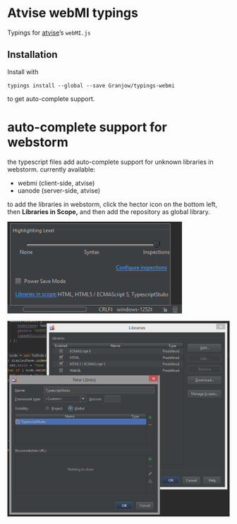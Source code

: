# Atvise webMI typings

Typings for [atvise](Granjow/typings-webmi)’s `webMI.js`

## Installation

Install with

    typings install --global --save Granjow/typings-webmi

to get auto-complete support.



auto-complete support for webstorm
==================================

the typescript files add auto-complete support for unknown libraries in webstorm. currently available:

 * webmi (client-side, atvise)
 * uanode (server-side, atvise)

to add the libraries in webstorm, click the hector icon on the bottom left, then **Libraries in Scope,** and then add
the repository as global library.

![hector](./librariesinscope.png)

![libraries dialog](./typescriptinwebstorm.png)